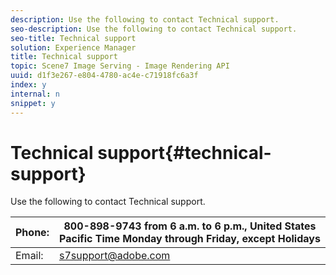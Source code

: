 ```yaml
---
description: Use the following to contact Technical support.
seo-description: Use the following to contact Technical support.
seo-title: Technical support
solution: Experience Manager
title: Technical support
topic: Scene7 Image Serving - Image Rendering API
uuid: d1f3e267-e804-4780-ac4e-c71918fc6a3f
index: y
internal: n
snippet: y
---
```


# Technical support{#technical-support}

Use the following to contact Technical support.

|  Phone: | 800-898-9743 from 6 a.m. to 6 p.m., United States Pacific Time Monday through Friday, except Holidays |
|---|---|
|  Email: | s7support@adobe.com |

